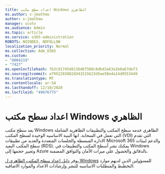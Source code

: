 ```yaml
---
title: اعداد سطح مكتب Windows الظاهري
ms.author: v-jmathew
author: v-jmathew
manager: scotv
ms.audience: Admin
ms.topic: article
ms.service: o365-administration
ROBOTS: NOINDEX, NOFOLLOW
localization_priority: Normal
ms.collection: Adm_O365
ms.custom:
- "9004219"
- "7427"
ms.openlocfilehash: 7b3c91745d8136d6f508c8dbd3a63a1b0a67def3
ms.sourcegitcommit: a7952283882d341515623d5ae58eda14d0553449
ms.translationtype: MT
ms.contentlocale: ar-SA
ms.lasthandoff: 12/10/2020
ms.locfileid: "49676775"
---
```

# <a name="set-up-windows-virtual-desktop"></a>اعداد سطح مكتب Windows الظاهري

يعد سطح مكتب Windows الظاهري خدمه سطح المكتب والتطبيقات الظاهرية الشاملة التي تعمل في السحابة. انها البنية الاساسيه الوحيدة لسطح المكتب (VDI) التي تقدم الاداره المبسطة والجلسات المتعددة والعديد من تطبيقات Microsoft 365 والدعم لبيئات سطح المكتب البعيد (RDS). يمكنك نشر أسطح المكتب والتطبيقات في Windows وتغيير حجمها إلى Azure بالدقائق والحصول علي ميزات الأمان والتوافق المضمنة.

يوفر [دليل اعداد سطح المكتب الظاهري ل Windows](https://go.microsoft.com/fwlink/?linkid=2146236) للمسؤولين الذين لديهم موارد التخطيط والمتطلبات الاساسيه للنشر وإرشادات الاعداد والموارد الاضافيه.
